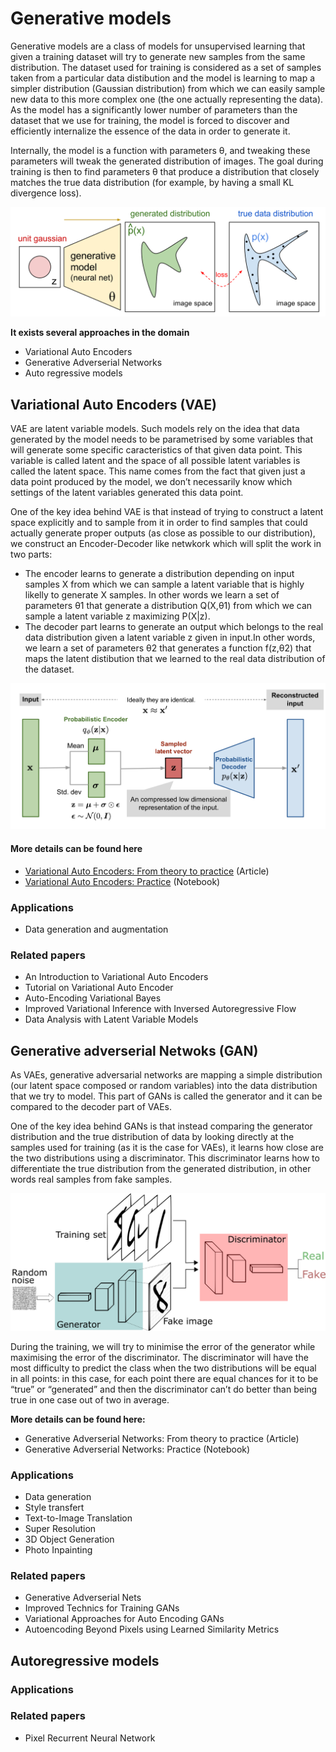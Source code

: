 # Generative models

Generative models are a class of models for unsupervised learning that given a training dataset will try to generate new samples from the same distribution. The dataset used for training is considered as a set of samples taken from a particular data distibution and the model is learning to map a simpler distribution (Gaussian distribution) from which we can easily sample new data to this more complex one (the one actually representing the data). As the model has a significantly lower number of parameters than the dataset that we use for training,  the model is forced to discover and efficiently internalize the essence of the data in order to generate it.

Internally, the model is a function with parameters θ, and tweaking these parameters will tweak the generated distribution of images. The goal during training is then to find parameters θ that produce a distribution that closely matches the true data distribution (for example, by having a small KL divergence loss). 

![](notes/imgs/gen-models-diag.png)

**It exists several approaches in the domain**

- Variational Auto Encoders
- Generative Adverserial Networks
- Auto regressive models



## Variational Auto Encoders (VAE)

VAE are latent variable models. Such models rely on the idea that data generated by the model needs to be parametrised by some variables that will generate some specific caracteristics of that given data point. This variable is called latent and the space of all possible latent variables is called the latent space. This name comes from the fact that given just a data point produced by the model, we don’t necessarily know which settings of the latent variables generated this data point. 

One of the key idea behind VAE is that instead of trying to construct a latent space explicitly and to sample from it in order to find samples that could actually generate proper outputs (as close as possible to our distribution), we construct an Encoder-Decoder like netwkork which will split the work in two parts:

- The encoder learns to generate a distribution depending on input samples X from which we can sample a latent variable that is highly likelly to generate X samples. In other words we learn a set of parameters θ1 that generate a distribution Q(X,θ1)  from which we can sample a latent variable z maximizing P(X|z).
- The decoder part learns to generate an output which belongs to the real data distribution given a latent variable z given in input.In other words, we learn a set of parameters θ2 that generates a function f(z,θ2) that maps the latent distibution that we learned to the real data distribution of the dataset.

![](notes/imgs/vae-gaussian.png)

#### More details can be found here

- [Variational Auto Encoders: From theory to practice](notes/variational_auto_encoders.md) (Article)
- [Variational Auto Encoders: Practice](notes/variational_auto_encoders.md) (Notebook)

### Applications

- Data generation and augmentation



### Related papers

- An Introduction to Variational Auto Encoders
- Tutorial on Variational Auto Encoder
- Auto-Encoding Variational Bayes
- Improved Variational Inference with Inversed Autoregressive Flow
- Data Analysis with Latent Variable Models



## Generative adverserial Netwoks (GAN)

As VAEs, generative adversarial networks are mapping a simple distribution (our latent space composed or random variables) into the data distribution that we try to model. This part of GANs is called the generator and it can be compared to the decoder part of VAEs.

One of the key idea behind GANs is that instead comparing the generator distribution and the true distribution of data by looking directly at the samples used for training (as it is the case for VAEs), it learns how close are the two distributions using a discriminator. This discriminator learns how to differentiate the true distribution from the generated distribution, in other words real samples from fake samples. 

![](notes/imgs/gan-detailed-architecture.png)

During the training, we will try to minimise the error of the generator while maximising the error of the discriminator. The discriminator will have the most difficulty to predict the class when the two distributions will be equal in all points: in this case, for each point there are equal chances for it to be “true” or “generated” and then the discriminator can’t do better than being true in one case out of two in average.

**More details can be found here:**

- Generative Adverserial Networks: From theory to practice (Article)
- Generative Adverserial Networks: Practice (Notebook)

### Applications

- Data generation
- Style transfert
- Text-to-Image Translation
- Super Resolution
- 3D Object Generation
- Photo Inpainting

### Related papers

- Generative Adverserial Nets
- Improved Technics for Training GANs
- Variational Approaches for Auto Encoding GANs
- Autoencoding Beyond Pixels using Learned Similarity Metrics

## Autoregressive models

### Applications

### Related papers

- Pixel Recurrent Neural Network

